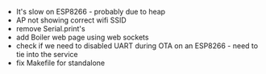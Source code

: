 - It's slow on ESP8266 - probably due to heap
- AP not showing correct wifi SSID
- remove Serial.print's 
- add Boiler web page using web sockets
- check if we need to disabled UART during OTA on an ESP8266 - need to tie into the service
- fix Makefile for standalone
